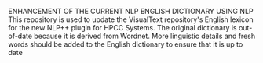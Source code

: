 ENHANCEMENT OF THE CURRENT NLP ENGLISH DICTIONARY USING NLP
This repository is used  to update the VisualText repository's English lexicon for the new NLP++ plugin for HPCC Systems. The original dictionary is out-of-date because it is derived from Wordnet. More linguistic details and fresh words should be added to the English dictionary to ensure that it is up to date 
